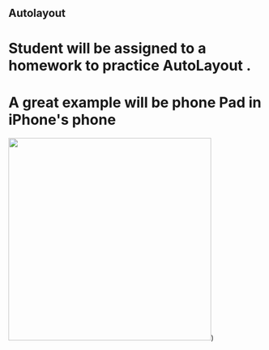 ## Autolayout 
# Student will be assigned to a homework to practice AutoLayout . 
# A great example will be phone Pad in iPhone's phone

<img src = https://user-images.githubusercontent.com/34104180/141255645-8a3fa966-6ec6-4208-a864-1ac1711685d6.PNG width="400" hieght="400" />)



